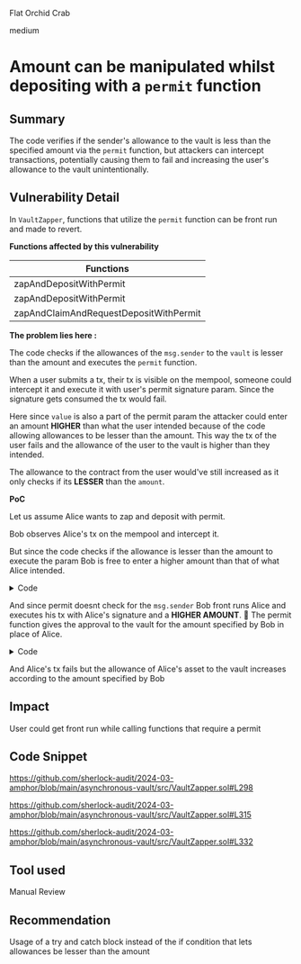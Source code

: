 Flat Orchid Crab

medium

# Amount can be manipulated whilst depositing with a `permit` function

## Summary

The code verifies if the sender's allowance to the vault is less than the specified amount via the `permit` function, but attackers can intercept transactions, potentially causing them to fail and increasing the user's allowance to the vault unintentionally.
## Vulnerability Detail

In `VaultZapper`, functions that utilize the `permit` function can be front run and made to revert. 

**Functions affected by this vulnerability**

| Functions    |
|--------------|
| zapAndDepositWithPermit  |
| zapAndDepositWithPermit       |
|zapAndClaimAndRequestDepositWithPermit  |


**The problem lies here :** 

The code checks if the allowances of the `msg.sender` to the `vault` is lesser than the amount and executes the `permit` function.

When a user submits a tx, their tx is visible on the mempool, someone could intercept it and execute it with user's permit signature param. Since the signature gets consumed the tx would fail.
 
Here since `value` is also a part of the permit param the attacker could enter an amount **HIGHER** than what the user intended because of the code allowing allowances to be lesser than the amount. This way the tx of the user fails and the allowance of the user to the vault is higher than they intended.

The allowance to the contract from the user would've still increased as it only checks if its **LESSER** than the `amount`.

**PoC**

Let us assume Alice wants to zap and deposit with permit.

Bob observes Alice's tx on the mempool and intercept it.

But since the code checks if the allowance is lesser than the amount to execute the param Bob is free to enter a higher amount than that of what Alice intended.

<details><summary>Code</summary>

```javascript
 if (tokenIn.allowance(_msgSender(), address(this)) < amount) {
            _executePermit(tokenIn, _msgSender(), address(this), permitParams);
        }
``` 

</details>

And since permit doesnt check for the `msg.sender` Bob front runs Alice and executes his tx with Alice's signature and a **HIGHER AMOUNT**.
🚨 The permit function gives the approval to the vault for the amount specified by Bob in place of Alice.

<details><summary>Code</summary>


```javascript
function permit(
        address owner,
        address spender,
        uint256 value,
        uint256 deadline,
        uint8 v,
        bytes32 r,
        bytes32 s
    ) public virtual {
        if (block.timestamp > deadline) {
            revert ERC2612ExpiredSignature(deadline);
        }

        bytes32 structHash = keccak256(abi.encode(PERMIT_TYPEHASH, owner, spender, value, _useNonce(owner), deadline));

        bytes32 hash = _hashTypedDataV4(structHash);

        address signer = ECDSA.recover(hash, v, r, s);
        if (signer != owner) {
            revert ERC2612InvalidSigner(signer, owner);
        }

@>        _approve(owner, spender, value);
    }
```

</details>

And Alice's tx fails but the allowance of Alice's asset to the vault increases according to the amount specified by Bob

## Impact

User could get front run while calling functions that require a permit

## Code Snippet

https://github.com/sherlock-audit/2024-03-amphor/blob/main/asynchronous-vault/src/VaultZapper.sol#L298

https://github.com/sherlock-audit/2024-03-amphor/blob/main/asynchronous-vault/src/VaultZapper.sol#L315

https://github.com/sherlock-audit/2024-03-amphor/blob/main/asynchronous-vault/src/VaultZapper.sol#L332

## Tool used

Manual Review

## Recommendation

Usage of a try and catch block instead of the if condition that lets allowances be lesser than the amount